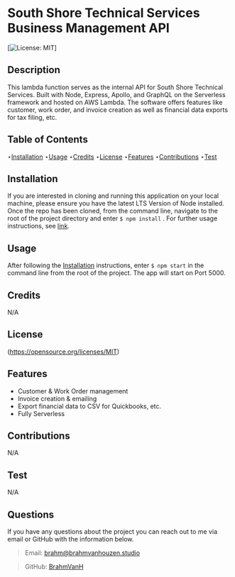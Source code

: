 # South Shore Technical Services Business Management API

  [![License: MIT](https://img.shields.io/badge/License-MIT-yellow.svg)]

  
  ## Description 
  
  This lambda function serves as the internal API for South Shore Technical Services. Built with Node, Express, Apollo, and GraphQL on the Serverless framework and hosted on AWS Lambda. The software offers features like customer, work order, and invoice creation as well as financial data exports for tax filing, etc.
  
  ## Table of Contents

  ⋆[Installation](#Installation)
  ⋆[Usage](#Usage)
  ⋆[Credits](#Credits)
  ⋆[License](#License)
  ⋆[Features](#Features)
  ⋆[Contributions](#Contributions)
  ⋆[Test](#Contributions)

  ## Installation 

  If you are interested in cloning and running this application on your local machine, please ensure you have the latest LTS Version of Node installed. Once the repo has been cloned, from the command line, navigate to the root of the project directory and enter `$ npm install` . For further usage instructions, see [link](#Usage).

  ## Usage

  After following the [Installation](#Installation) instructions, enter `$ npm start` in the command line from the root of the project. The app will start on Port 5000. 

  ## Credits 

  N/A

  ## License

  (https://opensource.org/licenses/MIT)
  

  ## Features

  - Customer & Work Order management
  - Invoice creation & emailing 
  - Export financial data to CSV for Quickbooks, etc.
  - Fully Serverless 

  ## Contributions

  N/A

  ## Test

  N/A

  ## Questions

  If you have any questions about the project you can reach out to me via email or GitHub with the information below. 

  >Email: brahm@brahmvanhouzen.studio

  >GitHub: [BrahmVanH](https://github.com/BrahmVanH)

